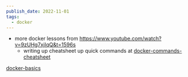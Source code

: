 ```yaml
---
publish_date: 2022-11-01
tags:
  - docker
---
```

- more docker lessons from https://www.youtube.com/watch?v=9zUHg7xjIqQ&t=1596s
	- writing up cheatsheet up quick commands at [docker-commands-cheatsheet](../permanent-notes/docker-commands-cheatsheet.md)

[docker-basics](../literature-notes/docker-basics.md)
